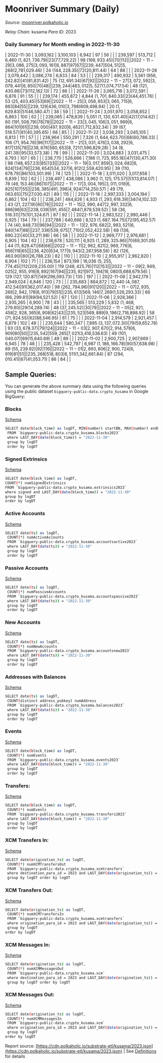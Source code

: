 # Moonriver Summary (Daily)

_Source_: [moonriver.polkaholic.io](https://moonriver.polkaholic.io)

*Relay Chain*: kusama
*Para ID*: 2023



### Daily Summary for Month ending in 2022-11-30


| 2022-11-30 | 3,093,162 | 3,100,103 | 6,942 | 97 | 56 |  |  | 239,597 | 513,712 | 6,460 ($1,821,736.79) | 23 ($77,729.22) | 98 ($169,933.45) | 70 | 112 |  |
| 2022-11-29 | 3,086,275 | 3,093,161 | 6,887 | 97 | 67 |  |  | 239,447 | 504,512 | 5,268 ($2,781,029.46) | 24 ($144,228.35) | 72 ($20,811.44) | 64 | 88 |  |
| 2022-11-28 | 3,079,442 | 3,086,274 | 6,833 | 84 | 53 |  |  | 239,317 | 490,932 | 5,561 ($956,242.82) | 41 ($81,831.42) | 75 ($12,691.34) | 67 | 92 |  |
| 2022-11-27 | 3,072,592 | 3,079,441 | 6,850 | 70 | 48 |  |  | 239,244 | 483,012 | 5,527 ($1,074,717.54) | 48 ($121,430.86) | 73 ($112,162.13) | 72 | 86 |  |
| 2022-11-26 | 3,065,716 | 3,072,591 | 6,876 | 91 | 55 |  |  | 239,174 | 455,872 | 4,844 ($1,701,840.33) | 23 ($44,451.76) | 53 ($25,403.45) | 53 | 69 |  |
| 2022-11-25 | 3,058,853 | 3,065,715 | 6,863 | 84 | 55 |  |  | 239,129 | 436,010 | 3,798 ($609,498.94) | 20 ($1,629.83) | 51 ($46,580.47) | 38 | 59 |  |
| 2022-11-24 | 3,051,970 | 3,058,852 | 6,883 | 100 | 62 |  |  | 239,065 | 478,639 | 5,051 ($1,130,631.40) | 42 ($17,014.62) | 60 ($191,508.79) | 78 | 78 |  |
| 2022-11-23 | 3,045,106 | 3,051,969 | 6,864 | 101 | 61 |  |  | 239,000 | 497,920 | 6,462 ($1,712,832.34) | 39 ($67,518.57) | 81 ($40,395.65) | 68 | 85 |  |
| 2022-11-22 | 3,038,293 | 3,045,105 | 6,813 | 111 | 57 |  |  | 238,964 | 550,291 | 7,326 ($1,644,623.70) | 68 ($60,786.33) | 106 ($71,954.78) | 96 | 117 |  |
| 2022-11-21 | 3,031,476 | 3,038,292 | 6,817 | 135 | 78 |  |  | 238,876 | 580,653 | 8,721 ($1,596,829.28) | 34 ($8,241.39) | 95 ($33,573.38) | 78 | 99 |  |
| 2022-11-20 | 3,024,683 | 3,031,475 | 6,793 | 107 | 65 |  |  | 238,770 | 526,666 | 7,186 ($1,725,955.18) | 47 ($130,471.30) | 98 ($148,657.23) | 85 | 133 |  |
| 2022-11-19 | 3,017,859 | 3,024,682 | 6,824 | 134 | 79 |  |  | 238,654 | 534,327 | 6,812 ($2,559,420.95) | 39 ($110,678.79) | 86 ($103,501.99) | 74 | 125 |  |
| 2022-11-18 | 3,011,020 | 3,017,858 | 6,839 | 102 | 62 |  |  | 238,497 | 438,086 | 3,962 ($1,125,175.57) | 51 ($13,814.07) | 78 ($49,153.46) | 86 | 107 |  |
| 2022-11-17 | 3,004,195 | 3,011,019 | 6,825 | 107 | 55 |  |  | 238,385 | 491,398 | 4,924 ($714,250.57) | 49 ($79,063.65) | 75 ($27,030.42) | 89 | 115 |  |
| 2022-11-16 | 2,997,333 | 3,004,194 | 6,862 | 104 | 62 |  |  | 238,241 | 484,826 | 4,933 ($1,293,618.39) | 34 ($14,102.32) | 43 ($21,227.19) | 60 | 78 |  |
| 2022-11-15 | 2,990,447 | 2,997,332 | 6,886 | 98 | 63 |  |  | 238,039 | 591,455 | 7,484 ($1,879,539.52) | 58 ($36,516.31) | 75 ($101,324.67) | 87 | 92 |  |
| 2022-11-14 | 2,983,522 | 2,990,446 | 6,925 | 134 | 79 |  |  | 237,788 | 640,666 | 8,123 ($1,687,184.75) | 72 ($95,452.57) | 74 ($40,848.73) | 96 | 94 |  |
| 2022-11-13 | 2,976,682 | 2,983,521 | 6,840 | 147 | 88 |  |  | 237,336 | 539,675 | 7,710 ($2,052,422.58) | 68 ($136,690.22) | 40 ($33,211.98) | 66 | 58 |  |
| 2022-11-12 | 2,969,777 | 2,976,681 | 6,905 | 104 | 62 |  |  | 236,678 | 520,111 | 6,925 ($1,289,325.86) | 70 ($69,301.05) | 44 ($11,829.47) | 68 | 68 |  |
| 2022-11-11 | 2,962,821 | 2,969,776 | 6,956 | 118 | 65 |  |  | 236,420 | 634,177 | 9,943 ($2,287,958.56) | 82 ($126,463.90) | 80 ($26,788.23) | 82 | 110 |  |
| 2022-11-10 | 2,955,917 | 2,962,820 | 6,904 | 102 | 71 |  |  | 236,154 | 873,199 | 16,036 ($5,255,774.45) | 112 ($209,235.00) | 119 ($248,425.76) | 112 | 153 |  |
| 2022-11-09 | 2,949,025 | 2,955,916 | 6,892 | 167 | 94 |  |  | 235,921 | 972,194 | 16,080 ($5,688,679.56) | 129 ($127,120.87) | 149 ($296,093.73) | 135 | 197 |  |
| 2022-11-08 | 2,942,179 | 2,949,024 | 6,846 | 120 | 73 |  |  | 235,683 | 864,872 | 12,440 ($4,087,412.54) | 91 ($362,017.40) | 98 ($262,794.96) | 91 | 120 |  |
| 2022-11-07 | 2,935,266 | 2,942,178 | 6,913 | 79 | 51 |  |  | 235,613 | 569,146 | 7,269 ($1,526,293.33) | 66 ($66,299.81) | 89 ($94,521.52) | 67 | 120 |  |
| 2022-11-06 | 2,928,366 | 2,935,265 | 6,900 | 78 | 43 |  |  | 235,565 | 513,229 | 5,832 ($1,468,279.80) | 29 ($14,289.74) | 48 ($37,245.52) | 30 | 79 |  |
| 2022-11-05 | 2,921,458 | 2,928,365 | 6,908 | 62 | 43 |  |  | 235,523 | 569,889 | 9,196 ($2,716,898.92) | 58 ($71,924.55) | 62 ($88,546.95) | 61 | 75 |  |
| 2022-11-04 | 2,914,579 | 2,921,457 | 6,879 | 102 | 48 |  |  | 235,644 | 580,347 | 7,895 ($3,137,072.30) | 79 ($59,652.78) | 93 ($33,678.37) | 79 | 124 |  |
| 2022-11-03 | 2,907,670 | 2,914,578 | 6,909 | 80 | 50 |  |  | 235,542 | 559,265 | 7,021 ($3,416,536.63) | 49 ($101,040.07) | 69 ($15,640.89) | 49 | 89 |  |
| 2022-11-02 | 2,900,725 | 2,907,669 | 6,945 | 78 | 48 |  |  | 235,428 | 542,797 | 6,987 ($1,186,166.78) | 90 ($57,638.98) | 89 ($55,239.92) | 92 | 116 |  |
| 2022-11-01 | 2,893,806 | 2,900,724 | 6,919 | 81 | 51 |  |  | 235,268 | 518,803 | 6,511 ($1,342,661.84) | 87 ($294,010.41) | 67 ($41,053.71) | 86 | 84 |  |

## Sample Queries:
You can generate the above summary data using the following queries using the public dataset `bigquery-public-data.crypto_kusama` in Google BigQuery:


### Blocks 

[Schema](https://github.com/colorfulnotion/substrate-etl/blob/main/schema/blocks.json)

```bash
SELECT date(block_time) as logDT, MIN(number) startBN, MAX(number) endBN, COUNT(*) numBlocks 
 FROM `bigquery-public-data.crypto_kusama.blocks2023`  
 where LAST_DAY(date(block_time)) = "2022-11-30" 
 group by logDT 
 order by logDT
```

### Signed Extrinsics 

[Schema](https://github.com/colorfulnotion/substrate-etl/blob/main/schema/extrinsics.json)

```bash
SELECT date(block_time) as logDT, 
COUNT(*) numSignedExtrinsics 
FROM `bigquery-public-data.crypto_kusama.extrinsics2023`  
where signed and LAST_DAY(date(block_time)) = "2022-11-30" 
group by logDT 
order by logDT
```

### Active Accounts 

[Schema](https://github.com/colorfulnotion/substrate-etl/blob/main/schema/accountsactive.json)

```bash
SELECT date(ts) as logDT, 
 COUNT(*) numActiveAccounts 
 FROM `bigquery-public-data.crypto_kusama.accountsactive2023` 
 where LAST_DAY(date(ts)) = "2022-11-30" 
 group by logDT 
 order by logDT
```

### Passive Accounts 

[Schema](https://github.com/colorfulnotion/substrate-etl/blob/main/schema/accountspassive.json)

```bash
SELECT date(ts) as logDT, 
 COUNT(*) numPassiveAccounts 
 FROM `bigquery-public-data.crypto_kusama.accountspassive2023` 
 where LAST_DAY(date(ts)) = "2022-11-30" 
 group by logDT 
 order by logDT
```

### New Accounts 

[Schema](https://github.com/colorfulnotion/substrate-etl/blob/main/schema/accountsnew.json)

```bash
SELECT date(ts) as logDT, 
 COUNT(*) numNewAccounts 
 FROM `bigquery-public-data.crypto_kusama.accountsnew2023` 
 where LAST_DAY(date(ts)) = "2022-11-30" 
 group by logDT
 order by logDT
```

### Addresses with Balances 

[Schema](https://github.com/colorfulnotion/substrate-etl/blob/main/schema/balances.json)

```bash
SELECT date(ts) as logDT,
 COUNT(distinct address_pubkey) numAddress 
 FROM `bigquery-public-data.crypto_kusama.balances2023` 
 where LAST_DAY(date(ts)) = "2022-11-30" 
 group by logDT 
 order by logDT
```

### Events 

[Schema](https://github.com/colorfulnotion/substrate-etl/blob/main/schema/events.json)

```bash
SELECT date(block_time) as logDT, 
 COUNT(*) numEvents 
 FROM `bigquery-public-data.crypto_kusama.events2023` 
 where LAST_DAY(date(block_time)) = "2022-11-30" 
 group by logDT 
 order by logDT
```

### Transfers:

[Schema](https://github.com/colorfulnotion/substrate-etl/blob/main/schema/transfers.json)

```bash
SELECT date(block_time) as logDT, 
 COUNT(*) numEvents 
 FROM `bigquery-public-data.crypto_kusama.transfers2023` 
 where LAST_DAY(date(block_time)) = "2022-11-30" 
 group by logDT 
 order by logDT
```

### XCM Transfers In: 

[Schema](https://github.com/colorfulnotion/substrate-etl/blob/main/schema/xcmtransfers.json)

```bash
SELECT date(origination_ts) as logDT, 
 COUNT(*) numXCMTransfersOut 
 FROM `bigquery-public-data.crypto_kusama.xcmtransfers` 
 where destination_para_id = 2023 and LAST_DAY(date(origination_ts)) = "2022-11-30" 
 group by logDT order by logDT
```

### XCM Transfers Out: 

[Schema](https://github.com/colorfulnotion/substrate-etl/blob/main/schema/xcmtransfers.json)

```bash
SELECT date(origination_ts) as logDT, 
 COUNT(*) numXCMTransfersIn 
 FROM `bigquery-public-data.crypto_kusama.xcmtransfers` 
 where origination_para_id = 2023 and LAST_DAY(date(origination_ts)) = "2022-11-30" 
 group by logDT 
order by logDT
```

### XCM Messages In: 

[Schema](https://github.com/colorfulnotion/substrate-etl/blob/main/schema/xcm.json)

```bash
SELECT date(origination_ts) as logDT, 
 COUNT(*) numXCMMessagesOut 
 FROM `bigquery-public-data.crypto_kusama.xcm` 
 where destination_para_id = 2023 and LAST_DAY(date(origination_ts)) = "2022-11-30" 
 group by logDT order by logDT
```

### XCM Messages Out: 

[Schema](https://github.com/colorfulnotion/substrate-etl/blob/main/schema/xcm.json)

```bash
SELECT date(origination_ts) as logDT, 
 COUNT(*) numXCMMessagesIn 
 FROM `bigquery-public-data.crypto_kusama.xcm` 
 where origination_para_id = 2023 and LAST_DAY(date(origination_ts)) = "2022-11-30" 
 group by logDT 
order by logDT
```


Report source: [https://cdn.polkaholic.io/substrate-etl/kusama/2023.json](https://cdn.polkaholic.io/substrate-etl/kusama/2023.json) | See [Definitions](/DEFINITIONS.md) for details
